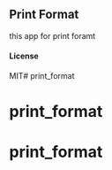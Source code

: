 ## Print Format

this app for print foramt

#### License

MIT# print_format
# print_format
# print_format
